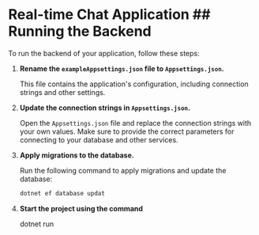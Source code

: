 # Real-time Chat Application ## Running the Backend

To run the backend of your application, follow these steps:

1. **Rename the `exampleAppsettings.json` file to `Appsettings.json`.**

   This file contains the application's configuration, including connection strings and other settings.

2. **Update the connection strings in `Appsettings.json`.**

   Open the `Appsettings.json` file and replace the connection strings with your own values. Make sure to provide the correct parameters for connecting to your database and other services.

3. **Apply migrations to the database.**

   Run the following command to apply migrations and update the database:

   ```bash
   dotnet ef database updat

4. **Start the project using the command**
   
   dotnet run
